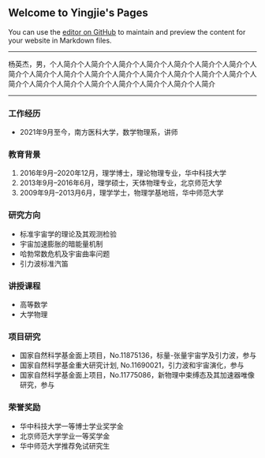 ## Welcome to Yingjie's Pages

You can use the [editor on GitHub](https://github.com/yyjhome/yyjhome.github.io/edit/main/index.md) to maintain and preview the content for your website in Markdown files.

---

杨英杰，男，个人简介个人简介个人简介个人简介个人简介个人简介个人简介个人简介个人简介个人简介个人简介个人简介个人简介个人简介个人简介个人简介个人简介个人简介个人简介个人简介个人简介个人简介个人简介个人简介

---

### 工作经历
- 2021年9月至今，南方医科大学，数学物理系，讲师

### 教育背景
1. 2016年9月–2020年12月，理学博士，理论物理专业，华中科技大学
2. 2013年9月–2016年6月，理学硕士，天体物理专业，北京师范大学
3. 2009年9月–2013月6月，理学学士，物理学基地班，华中师范大学

### 研究方向
- 标准宇宙学的理论及其观测检验
- 宇宙加速膨胀的暗能量机制
- 哈勃常数危机及宇宙曲率问题
- 引力波标准汽笛

### 讲授课程
- 高等数学
- 大学物理 

### 项目研究
- 国家自然科学基金面上项目，No.11875136，标量-张量宇宙学及引力波，参与
- 国家自然科学基金重大研究计划, No.11690021，引力波和宇宙演化，参与
- 国家自然科学基金面上项目，No.11775086，新物理中束缚态及其加速器唯像研究，参与

### 荣誉奖励
- 华中科技大学一等博士学业奖学金
- 北京师范大学学业一等奖学金
- 华中师范大学推荐免试研究生

